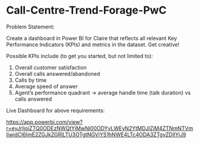 # Call-Centre-Trend-Forage-PwC

Problem Statement:

Create a dashboard in Power BI for Claire that reflects all relevant Key Performance Indicators (KPIs) and metrics in the dataset. Get creative! 

Possible KPIs include (to get you started, but not limited to):

1. Overall customer satisfaction
2. Overall calls answered/abandoned
3. Calls by time
4. Average speed of answer
5. Agent’s performance quadrant -> average handle time (talk duration) vs calls answered

Live Dashboard for above requirements:

https://app.powerbi.com/view?r=eyJrIjoiZTQ0ODEzNWQtYjMwNi00ODYyLWEyN2YtMDJlZjM4ZTNmNTVmIiwidCI6ImE2ZGJkZGRlLTU3OTgtNGViYS1hNWE4LTc4ODA3ZTgyZDllYiJ9
